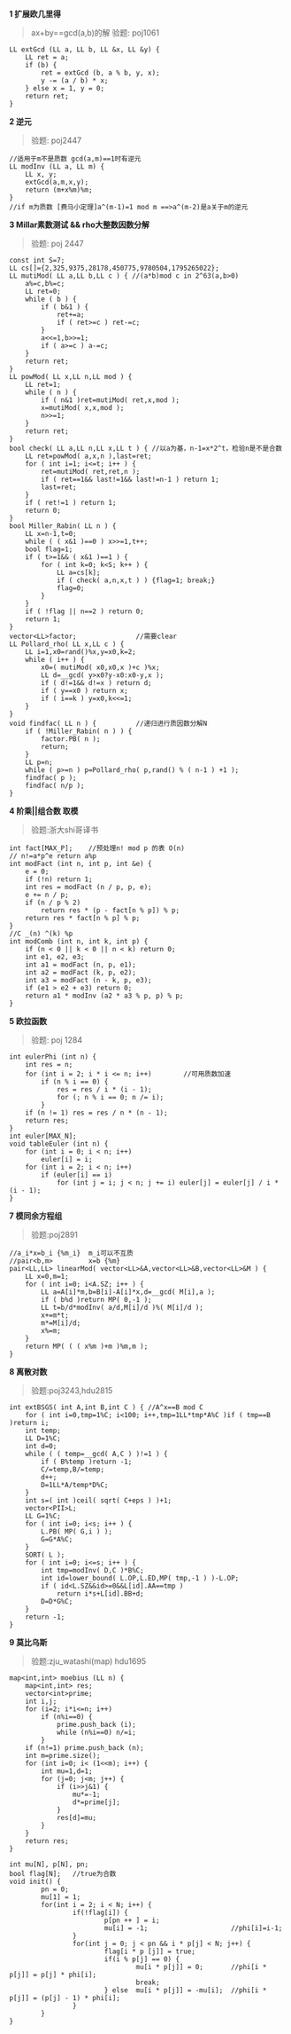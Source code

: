 **1 扩展欧几里得**
>ax+by==gcd(a,b)的解
>验题: poj1061

	LL extGcd (LL a, LL b, LL &x, LL &y) {
		LL ret = a;
		if (b) {
			ret = extGcd (b, a % b, y, x);
			y -= (a / b) * x;
		} else x = 1, y = 0;
		return ret;
	}

**2 逆元**
>验题: poj2447

	//适用于m不是质数 gcd(a,m)==1时有逆元
	LL modInv (LL a, LL m) {
		LL x, y;
		extGcd(a,m,x,y);
		return (m+x%m)%m;
	}
	//if m为质数 [费马小定理]a^(m-1)=1 mod m ==>a^(m-2)是a关于m的逆元

**3 Millar素数测试 && rho大整数因数分解**
>验题: poj 2447

	const int S=7;
	LL cs[]={2,325,9375,28178,450775,9780504,1795265022};
	LL mutiMod( LL a,LL b,LL c ) { //(a*b)mod c in 2^63(a,b>0)
		a%=c,b%=c;
		LL ret=0;
		while ( b ) {
			if ( b&1 ) {
				ret+=a;
				if ( ret>=c ) ret-=c;
			}
			a<<=1,b>>=1;
			if ( a>=c ) a-=c;
		}
		return ret;
	}
	LL powMod( LL x,LL n,LL mod ) {
		LL ret=1;
		while ( n ) {
			if ( n&1 )ret=mutiMod( ret,x,mod );
			x=mutiMod( x,x,mod );
			n>>=1;
		}
		return ret;
	}
	bool check( LL a,LL n,LL x,LL t ) { //以a为基，n-1=x*2^t，检验n是不是合数
		LL ret=powMod( a,x,n ),last=ret;
		for ( int i=1; i<=t; i++ ) {
			ret=mutiMod( ret,ret,n );
			if ( ret==1&& last!=1&& last!=n-1 ) return 1;
			last=ret;
		}
		if ( ret!=1 ) return 1;
		return 0;
	}
	bool Miller_Rabin( LL n ) {
		LL x=n-1,t=0;
		while ( ( x&1 )==0 ) x>>=1,t++;
		bool flag=1;
		if ( t>=1&& ( x&1 )==1 ) {
			for ( int k=0; k<S; k++ ) {
				LL a=cs[k];
				if ( check( a,n,x,t ) ) {flag=1; break;}
				flag=0;
			}
		}
		if ( !flag || n==2 ) return 0;
		return 1;
	}
	vector<LL>factor;			  	//需要clear
	LL Pollard_rho( LL x,LL c ) {
		LL i=1,x0=rand()%x,y=x0,k=2;
		while ( i++ ) {
			x0=( mutiMod( x0,x0,x )+c )%x;
			LL d=__gcd( y>x0?y-x0:x0-y,x );
			if ( d!=1&& d!=x ) return d;
			if ( y==x0 ) return x;
			if ( i==k ) y=x0,k<<=1;
		}
	}
	void findfac( LL n ) {        	//递归进行质因数分解N
		if ( !Miller_Rabin( n ) ) {
			factor.PB( n );
			return;
		}
		LL p=n;
		while ( p>=n ) p=Pollard_rho( p,rand() % ( n-1 ) +1 );
		findfac( p );
		findfac( n/p );
	}


**4 阶乘||组合数 取模**
>验题:浙大shi哥译书

	int fact[MAX_P];	//预处理n! mod p 的表 O(n)
	// n!=a*p^e return a%p
	int modFact (int n, int p, int &e) {
		e = 0;
		if (!n) return 1;
		int res = modFact (n / p, p, e);
		e += n / p;
		if (n / p % 2)
			return res * (p - fact[n % p]) % p;
		return res * fact[n % p] % p;
	}
	//C _(n) ^(k) %p
	int modComb (int n, int k, int p) {
		if (n < 0 || k < 0 || n < k) return 0;
		int e1, e2, e3;
		int a1 = modFact (n, p, e1);
		int a2 = modFact (k, p, e2);
		int a3 = modFact (n - k, p, e3);
		if (e1 > e2 + e3) return 0;
		return a1 * modInv (a2 * a3 % p, p) % p;
	}

**5 欧拉函数**
>验题: poj 1284

	int eulerPhi (int n) {
		int res = n;
		for (int i = 2; i * i <= n; i++)		//可用质数加速
			if (n % i == 0) {
				res = res / i * (i - 1);
				for (; n % i == 0; n /= i);
			}
		if (n != 1) res = res / n * (n - 1);
		return res;
	}
	int euler[MAX_N];
	void tableEuler (int n) {
		for (int i = 0; i < n; i++)
			euler[i] = i;
		for (int i = 2; i < n; i++)
			if (euler[i] == i)
				for (int j = i; j < n; j += i) euler[j] = euler[j] / i * (i - 1);
	}

**7 模同余方程组**
>验题:poj2891

	//a_i*x=b_i {%m_i}  m_i可以不互质
	//pair<b,m>			x=b {%m}
	pair<LL,LL> linearMod( vector<LL>&A,vector<LL>&B,vector<LL>&M ) {
		LL x=0,m=1;
		for ( int i=0; i<A.SZ; i++ ) {
			LL a=A[i]*m,b=B[i]-A[i]*x,d=__gcd( M[i],a );
			if ( b%d )return MP( 0,-1 );
			LL t=b/d*modInv( a/d,M[i]/d )%( M[i]/d );
			x+=m*t;
			m*=M[i]/d;
			x%=m;
		}
		return MP( ( ( x%m )+m )%m,m );
	}

**8 离散对数**
>验题:poj3243,hdu2815

	int extBSGS( int A,int B,int C ) { //A^x==B mod C
		for ( int i=0,tmp=1%C; i<100; i++,tmp=1LL*tmp*A%C )if ( tmp==B )return i;
		int temp;
		LL D=1%C;
		int d=0;
		while ( ( temp=__gcd( A,C ) )!=1 ) {
			if ( B%temp )return -1;
			C/=temp,B/=temp;
			d++;
			D=1LL*A/temp*D%C;
		}
		int s=( int )ceil( sqrt( C+eps ) )+1;
		vector<PII>L;
		LL G=1%C;
		for ( int i=0; i<s; i++ ) {
			L.PB( MP( G,i ) );
			G=G*A%C;
		}
		SORT( L );
		for ( int i=0; i<=s; i++ ) {
			int tmp=modInv( D,C )*B%C;
			int id=lower_bound( L.OP,L.ED,MP( tmp,-1 ) )-L.OP;
			if ( id<L.SZ&&id>=0&&L[id].AA==tmp )
				return i*s+L[id].BB+d;
			D=D*G%C;
		}
		return -1;
	}


**9 莫比乌斯**
>验题:zju_watashi(map) hdu1695

	map<int,int> moebius (LL n) {
		map<int,int> res;
		vector<int>prime;
		int i,j;
		for (i=2; i*i<=n; i++)
			if (n%i==0) {
				prime.push_back (i);
				while (n%i==0) n/=i;
			}
		if (n!=1) prime.push_back (n);
		int m=prime.size();
		for (int i=0; i< (1<<m); i++) {
			int mu=1,d=1;
			for (j=0; j<m; j++) {
				if (i>>j&1) {
					mu*=-1;
					d*=prime[j];
				}
				res[d]=mu;
			}
		}
		return res;
	}

	int mu[N], p[N], pn;
	bool flag[N];	//true为合数
	void init() {
			pn = 0;
			mu[1] = 1;
			for(int i = 2; i < N; i++) {
					if(!flag[i]) {
							p[pn ++ ] = i;
							mu[i] = -1;						//phi[i]=i-1;
					}
					for(int j = 0; j < pn && i * p[j] < N; j++) {
							flag[i * p [j]] = true;
							if(i % p[j] == 0) {
									mu[i * p[j]] = 0;		//phi[i * p[j]] = p[j] * phi[i];
									break;
							} else  mu[i * p[j]] = -mu[i];  //phi[i * p[j]] = (p[j] - 1) * phi[i];
					}
			}
	}
